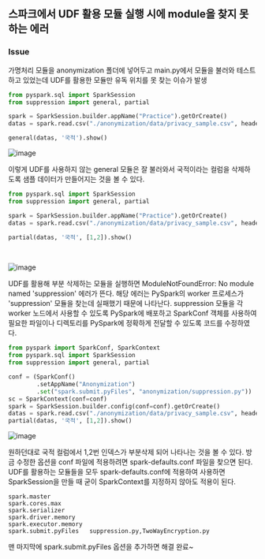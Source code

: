 ## 스파크에서 UDF 활용 모듈 실행 시에 module을 찾지 못하는 에러
### Issue
가명처리 모듈을 anonymization 폴더에 넣어두고 main.py에서 모듈을 불러와 테스트하고 있었는데 UDF를 활용한 모듈만 유독 위치를 못 찾는 이슈가 발생

```python
from pyspark.sql import SparkSession
from suppression import general, partial

spark = SparkSession.builder.appName("Practice").getOrCreate()
datas = spark.read.csv("./anonymization/data/privacy_sample.csv", header=True, inferSchema=True)

general(datas, '국적').show()
```

![image](https://user-images.githubusercontent.com/108858121/233878155-ba785749-a4e8-4532-99b3-af220c6a5c4a.png)

이렇게 UDF를 사용하지 않는 general 모듈은 잘 불러와서 국적이라는 컬럼을 삭제하도록 샘플 데이터가 만들어지는 것을 볼 수 있다.


```python
from pyspark.sql import SparkSession
from suppression import general, partial

spark = SparkSession.builder.appName("Practice").getOrCreate()
datas = spark.read.csv("./anonymization/data/privacy_sample.csv", header=True, inferSchema=True)

partial(datas, '국적', [1,2]).show()
```
<br>

![image](https://user-images.githubusercontent.com/108858121/233878490-9fd1e0ac-cc73-474d-8e0a-f844ab8132e2.png)

UDF를 활용해 부분 삭제하는 모듈을 실행하면 ModuleNotFoundError: No module named 'suppression' 에러가 뜬다.
해당 에러는 PySpark의 worker 프로세스가 'suppression' 모듈을 찾는데 실패했기 때문에 나타난다.
suppression 모듈을 각 worker 노드에서 사용할 수 있도록 PySpark에 배포하고 SparkConf 객체를 사용하여 필요한 파일이나 디렉토리를 PySpark에 정확하게 전달할 수 있도록 코드를 수정하였다.

```python
from pyspark import SparkConf, SparkContext
from pyspark.sql import SparkSession
from suppression import general, partial

conf = (SparkConf()
        .setAppName("Anonymization")
        .set("spark.submit.pyFiles", "anonymization/suppression.py"))
sc = SparkContext(conf=conf)
spark = SparkSession.builder.config(conf=conf).getOrCreate()
datas = spark.read.csv("./anonymization/data/privacy_sample.csv", header=True, inferSchema=True)
partial(datas, '국적', [1,2]).show()
```
![image](https://user-images.githubusercontent.com/108858121/233879110-ad2868da-929d-4944-a443-f9b21d0f0553.png)

원하던대로 국적 컬럼에서 1,2번 인덱스가 부분삭제 되어 나타나는 것을 볼 수 있다. 방금 수정한 옵션을 conf 파일에 적용하려면 spark-defaults.conf 파일을 찾으면 된다.
UDF를 활용하는 모듈들을 모두 spark-defaults.conf에 적용하여 사용하면 SparkSession을 만들 때 굳이 SparkContext를 지정하지 않아도 적용이 된다.

```
spark.master                     
spark.cores.max                  
spark.serializer                 
spark.driver.memory              
spark.executor.memory            
spark.submit.pyFiles   suppression.py,TwoWayEncryption.py
```

맨 마지막에 spark.submit.pyFiles 옵션을 추가하면 해결 완료~

